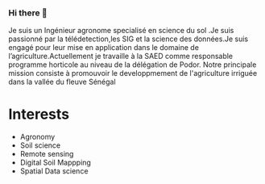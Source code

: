 ### Hi there 👋

Je suis un Ingénieur agronome specialisé en science du sol .Je suis passionné par la télédetection,les SIG et la science des données.Je suis engagé pour leur mise en application dans le domaine de l’agriculture.Actuellement je travaille à la SAED comme responsable programme horticole au niveau de la délégation de Podor.
Notre principale mission consiste à promouvoir le developpmement de l'agriculture irriguée dans la vallée du fleuve Sénégal 

# Interests
- Agronomy
- Soil science
- Remote sensing
- Digital Soil Mappping
- Spatial Data science
